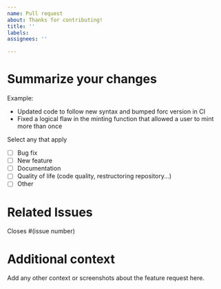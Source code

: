```yaml
---
name: Pull request
about: Thanks for contributing!
title: ''
labels:
assignees: ''

---
```


# Summarize your changes
Example: 
* Updated code to follow new syntax and bumped forc version in CI
* Fixed a logical flaw in the minting function that allowed a user to mint more than once

Select any that apply
- [ ] Bug fix
- [ ] New feature
- [ ] Documentation
- [ ] Quality of life (code quality, restructoring repository...)
- [ ] Other

# Related Issues

Closes #(issue number)

# Additional context
Add any other context or screenshots about the feature request here.
